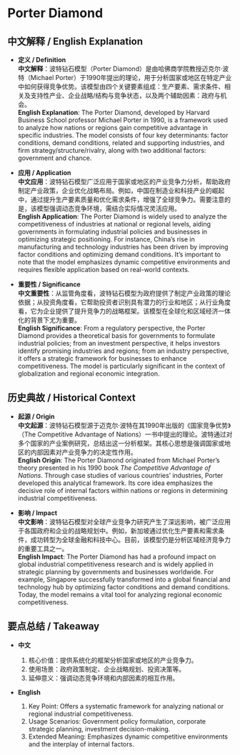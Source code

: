 # Porter Diamond

## 中文解释 / English Explanation

* **定义 / Definition**  
  **中文解释**：波特钻石模型（Porter Diamond）是由哈佛商学院教授迈克尔·波特（Michael Porter）于1990年提出的理论，用于分析国家或地区在特定产业中如何获得竞争优势。该模型由四个关键要素组成：生产要素、需求条件、相关及支持性产业、企业战略/结构与竞争状态，以及两个辅助因素：政府与机会。  
  **English Explanation**: The Porter Diamond, developed by Harvard Business School professor Michael Porter in 1990, is a framework used to analyze how nations or regions gain competitive advantage in specific industries. The model consists of four key determinants: factor conditions, demand conditions, related and supporting industries, and firm strategy/structure/rivalry, along with two additional factors: government and chance.

* **应用 / Application**  
  **中文应用**：波特钻石模型广泛应用于国家或地区的产业竞争力分析，帮助政府制定产业政策，企业优化战略布局。例如，中国在制造业和科技产业的崛起中，通过提升生产要素质量和优化需求条件，增强了全球竞争力。需要注意的是，该模型强调动态竞争环境，需结合实际情况灵活应用。  
  **English Application**: The Porter Diamond is widely used to analyze the competitiveness of industries at national or regional levels, aiding governments in formulating industrial policies and businesses in optimizing strategic positioning. For instance, China’s rise in manufacturing and technology industries has been driven by improving factor conditions and optimizing demand conditions. It’s important to note that the model emphasizes dynamic competitive environments and requires flexible application based on real-world contexts.

* **重要性 / Significance**  
  **中文重要性**：从监管角度看，波特钻石模型为政府提供了制定产业政策的理论依据；从投资角度看，它帮助投资者识别具有潜力的行业和地区；从行业角度看，它为企业提供了提升竞争力的战略框架。该模型在全球化和区域经济一体化的背景下尤为重要。  
  **English Significance**: From a regulatory perspective, the Porter Diamond provides a theoretical basis for governments to formulate industrial policies; from an investment perspective, it helps investors identify promising industries and regions; from an industry perspective, it offers a strategic framework for businesses to enhance competitiveness. The model is particularly significant in the context of globalization and regional economic integration.

## 历史典故 / Historical Context

* **起源 / Origin**  
  **中文起源**：波特钻石模型源于迈克尔·波特在其1990年出版的《国家竞争优势》（The Competitive Advantage of Nations）一书中提出的理论。波特通过对多个国家的产业案例研究，总结出这一分析框架。其核心思想是强调国家或地区的内部因素对产业竞争力的决定性作用。  
  **English Origin**: The Porter Diamond originated from Michael Porter’s theory presented in his 1990 book *The Competitive Advantage of Nations*. Through case studies of various countries’ industries, Porter developed this analytical framework. Its core idea emphasizes the decisive role of internal factors within nations or regions in determining industrial competitiveness.

* **影响 / Impact**  
  **中文影响**：波特钻石模型对全球产业竞争力研究产生了深远影响，被广泛应用于各国政府和企业的战略规划中。例如，新加坡通过优化生产要素和需求条件，成功转型为全球金融和科技中心。目前，该模型仍是分析区域经济竞争力的重要工具之一。  
  **English Impact**: The Porter Diamond has had a profound impact on global industrial competitiveness research and is widely applied in strategic planning by governments and businesses worldwide. For example, Singapore successfully transformed into a global financial and technology hub by optimizing factor conditions and demand conditions. Today, the model remains a vital tool for analyzing regional economic competitiveness.

## 要点总结 / Takeaway

* **中文**  
  1. 核心价值：提供系统化的框架分析国家或地区的产业竞争力。  
  2. 使用场景：政府政策制定、企业战略规划、投资决策等。  
  3. 延伸意义：强调动态竞争环境和内部因素的相互作用。

* **English**  
  1. Key Point: Offers a systematic framework for analyzing national or regional industrial competitiveness.  
  2. Usage Scenarios: Government policy formulation, corporate strategic planning, investment decision-making.  
  3. Extended Meaning: Emphasizes dynamic competitive environments and the interplay of internal factors.
